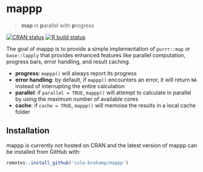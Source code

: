 # mappp

> **map** in **p**arallel with **p**rogress

<!-- badges: start -->
[![CRAN status](https://www.r-pkg.org/badges/version/mappp)](https://CRAN.R-project.org/package=mappp)
[![R build status](https://github.com/cole-brokamp/mappp/workflows/R-CMD-check/badge.svg)](https://github.com/cole-brokamp/mappp/actions)
<!-- badges: end -->

The goal of mappp is to provide a simple implementation of `purrr::map` or `base::lapply` that provides enhanced features like parallel computation, progress bars, error handling, and result caching.

- **progress**: `mappp()` will always report its progress
- **error handling**: by default, if `mappp()` encounters an error, it will return `NA` instead of interrupting the entire calculation
- **parallel**: if `parallel = TRUE`, `mappp()` will attempt to calculate in parallel by using the maximum number of available cores
- **cache**: if `cache = TRUE`, `mappp()` will memoise the results in a local cache folder

## Installation

mappp is currently not hosted on CRAN and the latest version of mappp can be installed from GitHub with:

```r
remotes::install_github('cole-brokamp/mappp')
```

<!-- You can install the released version of mappp from [CRAN](https://CRAN.R-project.org) with: -->

<!-- ``` r -->
<!-- install.packages("mappp") -->
<!-- ``` -->
